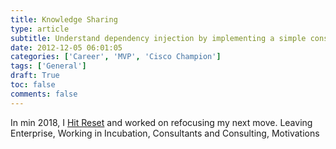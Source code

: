 ```yaml
---
title: Knowledge Sharing
type: article 
subtitle: Understand dependency injection by implementing a simple constructor-based framework for managing inversion of control.
date: 2012-12-05 06:01:05
categories: ['Career', 'MVP', 'Cisco Champion']
tags: ['General']
draft: True
toc: false 
comments: false 
---
```



In min 2018, I [Hit Reset](personal-reflection-2018) and worked on refocusing my next move. Leaving Enterprise, Working in Incubation, Consultants and Consulting, Motivations